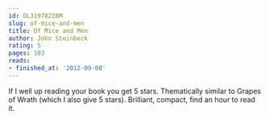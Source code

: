 ```yaml
---
id: OL31978228M
slug: of-mice-and-men
title: Of Mice and Men
author: John Steinbeck
rating: 5
pages: 103
reads:
- finished_at: '2012-09-08'
---
```

If I well up reading your book you get 5 stars. Thematically similar to Grapes of Wrath (which I also give 5 stars). Brilliant, compact, find an hour to read it.

